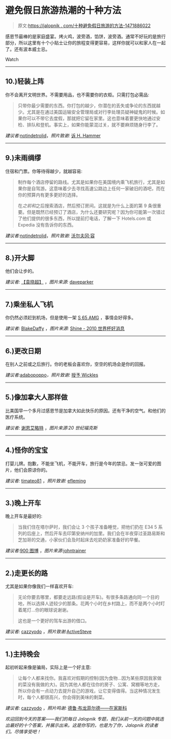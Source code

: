 # 避免假日旅游热潮的十种方法

> 原文:[https://jalopnik . com/十种避免假日旅游的方法-1471886022](https://jalopnik.com/ten-ways-to-avoid-the-holiday-travel-rush-1471886022)

感恩节最棒的是家庭盛宴。烤火鸡，波旁酒，馅饼，波旁酒。通常不好玩的是旅行部分，所以这里有十个小贴士让你的旅程变得更容易，这样你就可以和家人在一起了。还有波本威士忌。

Watch

* * *

## 10.)轻装上阵

你不会离开文明世界。不需要用品，也不需要你的衣柜。只需打包必需品:

> 只带你最少需要的东西。你打包的越少，你潜在的丢失或争论的东西就越少。尤其是在通过美国运输安全管理局或对行李处理员疑神疑鬼的时候。如果你可以不带它去度假，那就把它留在家里。这也意味着要更快地通过安检、排队和登机。事实上，如果你能蒙混过关，就不要麻烦随身行李了。

*建议者:*[notindetrolid](https://jalopnik.com/1471240943)，*照片致谢:* [诉 H. Hammer](http://www.flickr.com/photos/vhhammer/3200380028/sizes/l/)

* * *

## 9.)未雨绸缪

住宿和门票。你等待得越少，就越容易:

> 制作每个酒店停留的路线。尤其是如果你在美国境内乘飞机旅行，尤其是如果你是自驾游。这意味着少去寻找高速公路边上任何一家破旧的酒吧，而在你的预算内有更多更好的选择。
> 
> 在*之前和*之后搜索酒店，然后预订房间。这就是为什么上面的第 9 条很重要。但是既然已经预订了酒店，为什么还要研究呢？因为你可能第一次错过了他们提供的很多东西，所以提前打电话，了解一下 Hotels.com 或 Expedia 没有告诉你的东西。

*建议者:*[notindetrolid](https://jalopnik.com/1471240943)，*照片致谢:* [沃尔夫冈·容](http://www.flickr.com/photos/wolfgangjung/6998797226/sizes/l/)

* * *

## 8.)开大脚

他们会让步的。

*建议者:* [【袁晓超】](https://jalopnik.com/1471175087) ，*图片来源:* [daveparker](http://www.flickr.com/photos/daveparker/6804129134/sizes/l/)

* * *

## 7.)乘坐私人飞机

你仍然必须赶到机场，但是使用一架 [S 65 AMG](https://jalopnik.com/2014-mercedes-benz-s-65-amg-everything-plus-more-of-ev-1460736128) ，事情会好得多。

*建议者:* [BlakeDaffy](https://jalopnik.com/1471161728) ，*图片来源:* [Shine - 2010 世界杯好消息](http://www.flickr.com/photos/shine2010/)

* * *

## 6.)更改日期

在别人之前或之后旅行。你的老板会喜欢你，空空的机场会是你的回报。

*建议者:*[adabopoppo](https://jalopnik.com/1471163398)*，照片致谢:* [授予 Wickles](http://www.flickr.com/photos/grantwickes/7707335298/sizes/l/)

* * *

## 5.)像加拿大人那样做

比美国早一个多月过感恩节是加拿大如此快乐的原因。还有干净的空气。和他们的医疗系统。

*建议者:* [谢恩艾略特](http://shaneelliott.kinja.com/) ，*图片来源:20 世纪福克斯*

* * *

## 4.)怪你的宝宝

打婴儿牌。抱歉，不能坐飞机，不能开车，旅行是今年的禁忌。发一张可爱的图片，他们会原谅你的。

*建议者:* [timateo81](https://jalopnik.com/have-a-baby-a-few-months-early-and-play-the-hes-too-yo-1471163054) ，*照片致谢:* [efleming](http://www.flickr.com/photos/efleming/1882086947/sizes/l/)

* * *

## 3.)晚上开车

晚上开车是最好的:

> 当我们住在塔尔萨时，我们会让 3 个孩子准备睡觉，把他们扔在 E34 5 系列的后座上，然后开车去印第安纳州的加里。我们会在半夜穿过圣路易斯和芝加哥的交通，小家伙们会及时起床去吃奶奶家准备好的早餐。

*建议者:*[900 图博](https://jalopnik.com/1471174796) ，*图片来源:*[johntrainer](http://www.flickr.com/photos/trainor/)

* * *

## 2.)走更长的路

尤其是如果你像我们一样喜欢开车:

> 无论你要去哪里，都要走远路(假设是开车)。有很多条路通向同一个目的地，所以选择人迹较少的那条。花两个小时在乡村路上，而不是两个小时盯着尾灯...你的眼球说谢谢。
> 
> 这也是一个更好的驾车出游的借口。

*建议者:* [cazzyodo](https://jalopnik.com/1471173445) ，*照片致谢:*[ActiveSteve](http://www.flickr.com/photos/activesteve/5100365329/sizes/l/)

* * *

## 1.)主持晚会

起初听起来像是骗局，实际上是一个好主意:

> 让每个人都来找你。我喜欢对假期的控制(因为食物...因为某些原因我家做的菜没有我做的大)。因为其他人都在往你的房子、公寓、窝棚等地方走，所以你会有一点动力去提升自己的游戏，让它变得值得。当这种情况发生时，每个人都很高兴，你会得到美味的剩菜。

*建议者:* [cazzyodo](https://jalopnik.com/1471171469) ，*照片鸣谢:* [德鲁·布龙菲尔德——在家斯科](http://www.flickr.com/photos/athomeinscottsdale/)

*欢迎回到今天的答案——我们的每日 Jalopnik 专题，我们从前一天的问题中挑选出最好的十个答案，并展示出来。这是你写的，也是为了你，Jalopnik 的读者们。尽情享受吧！*